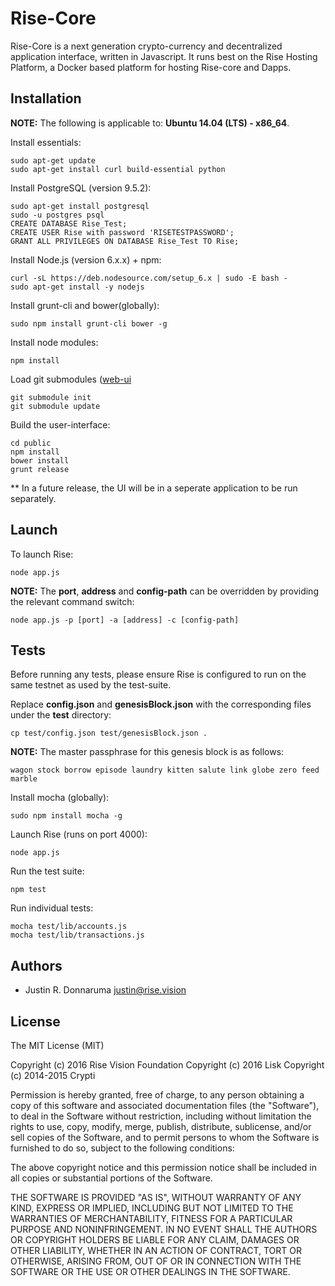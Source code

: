 # Rise-Core

Rise-Core is a next generation crypto-currency and decentralized application interface, written in Javascript. It runs best on the Rise Hosting Platform, a Docker based platform for hosting Rise-core and Dapps.

## Installation

**NOTE:** The following is applicable to: **Ubuntu 14.04 (LTS) - x86_64**.

Install essentials:

```
sudo apt-get update
sudo apt-get install curl build-essential python
```

Install PostgreSQL (version 9.5.2):

```
sudo apt-get install postgresql
sudo -u postgres psql
CREATE DATABASE Rise_Test;
CREATE USER Rise with password 'RISETESTPASSWORD';
GRANT ALL PRIVILEGES ON DATABASE Rise_Test TO Rise;
```

Install Node.js (version 6.x.x) + npm:

```
curl -sL https://deb.nodesource.com/setup_6.x | sudo -E bash -
sudo apt-get install -y nodejs
```

Install grunt-cli and bower(globally):

```
sudo npm install grunt-cli bower -g
```

Install node modules:

```
npm install
```


Load git submodules ([web-ui](https://bitbucket.org/risevisionfoundation/web-ui)

```
git submodule init
git submodule update
```

Build the user-interface:

```
cd public
npm install
bower install
grunt release
```
** In a future release, the UI will be in a seperate application to be run separately.

## Launch

To launch Rise:

```
node app.js
```

**NOTE:** The **port**, **address** and **config-path** can be overridden by providing the relevant command switch:

```
node app.js -p [port] -a [address] -c [config-path]
```

## Tests

Before running any tests, please ensure Rise is configured to run on the same testnet as used by the test-suite.

Replace **config.json** and **genesisBlock.json** with the corresponding files under the **test** directory:

```
cp test/config.json test/genesisBlock.json .
```

**NOTE:** The master passphrase for this genesis block is as follows:

```
wagon stock borrow episode laundry kitten salute link globe zero feed marble
```

Install mocha (globally):

```
sudo npm install mocha -g
```

Launch Rise (runs on port 4000):

```
node app.js
```

Run the test suite:

```
npm test
```

Run individual tests:

```
mocha test/lib/accounts.js
mocha test/lib/transactions.js
```

## Authors

- Justin R. Donnaruma <justin@rise.vision>

## License

The MIT License (MIT)

Copyright (c) 2016 Rise Vision Foundation
Copyright (c) 2016 Lisk
Copyright (c) 2014-2015 Crypti

Permission is hereby granted, free of charge, to any person obtaining a copy of this software and associated documentation files (the "Software"), to deal in the Software without restriction, including without limitation the rights to use, copy, modify, merge, publish, distribute, sublicense, and/or sell copies of the Software, and to permit persons to whom the Software is furnished to do so, subject to the following conditions:  

The above copyright notice and this permission notice shall be included in all copies or substantial portions of the Software.

THE SOFTWARE IS PROVIDED "AS IS", WITHOUT WARRANTY OF ANY KIND, EXPRESS OR IMPLIED, INCLUDING BUT NOT LIMITED TO THE WARRANTIES OF MERCHANTABILITY, FITNESS FOR A PARTICULAR PURPOSE AND NONINFRINGEMENT. IN NO EVENT SHALL THE AUTHORS OR COPYRIGHT HOLDERS BE LIABLE FOR ANY CLAIM, DAMAGES OR OTHER LIABILITY, WHETHER IN AN ACTION OF CONTRACT, TORT OR OTHERWISE, ARISING FROM, OUT OF OR IN CONNECTION WITH THE SOFTWARE OR THE USE OR OTHER DEALINGS IN THE SOFTWARE.
